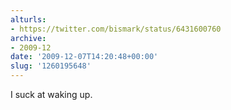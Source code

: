```yaml
---
alturls:
- https://twitter.com/bismark/status/6431600760
archive:
- 2009-12
date: '2009-12-07T14:20:48+00:00'
slug: '1260195648'
---
```


I suck at waking up.

